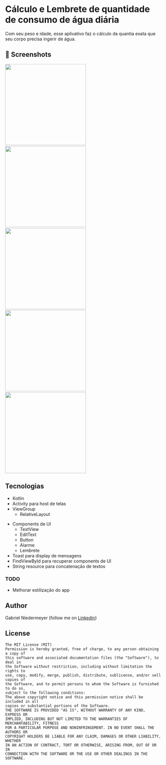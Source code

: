 # Cálculo e Lembrete de quantidade de consumo de água diária 
Com seu peso e idade, esse aplivativo faz o cálculo da quantia exata que seu corpo precisa ingerir de água.

## :camera_flash: Screenshots
<!-- You can add more screenshots here if you like -->
<img src="/result/iMAGE1.png" width="260">&emsp;<img src="/result/iMAGE2.png" width="260">&emsp;<img src="/result/iMAGE3.png" width="260">&emsp;<img src="/result/iMAGE4.png" width="260">&emsp;<img src="/result/iMAGE5.png" width="260">
## Tecnologias
* Kotlin
* Activity para host de telas
* ViewGroup
    * RelativeLayout
   
- Components de UI
    - TextView
    - EditText
    - Button
    - Alarme
    - Lembrete 
- Toast para display de mensagens
- FindViewById para recuperar components de UI
- String resource para concatenação de textos


### TODO
- Melhorar estilização do app

## Author
Gabriel Niedermeyer (follow me on [Linkedin](https://www.linkedin.com/in/gabriel-niedermeyer/))

## License
```
The MIT License (MIT)
Permission is hereby granted, free of charge, to any person obtaining a copy of
this software and associated documentation files (the "Software"), to deal in
the Software without restriction, including without limitation the rights to
use, copy, modify, merge, publish, distribute, sublicense, and/or sell copies of
the Software, and to permit persons to whom the Software is furnished to do so,
subject to the following conditions:
The above copyright notice and this permission notice shall be included in all
copies or substantial portions of the Software.
THE SOFTWARE IS PROVIDED "AS IS", WITHOUT WARRANTY OF ANY KIND, EXPRESS OR
IMPLIED, INCLUDING BUT NOT LIMITED TO THE WARRANTIES OF MERCHANTABILITY, FITNESS
FOR A PARTICULAR PURPOSE AND NONINFRINGEMENT. IN NO EVENT SHALL THE AUTHORS OR
COPYRIGHT HOLDERS BE LIABLE FOR ANY CLAIM, DAMAGES OR OTHER LIABILITY, WHETHER
IN AN ACTION OF CONTRACT, TORT OR OTHERWISE, ARISING FROM, OUT OF OR IN
CONNECTION WITH THE SOFTWARE OR THE USE OR OTHER DEALINGS IN THE SOFTWARE.
```
